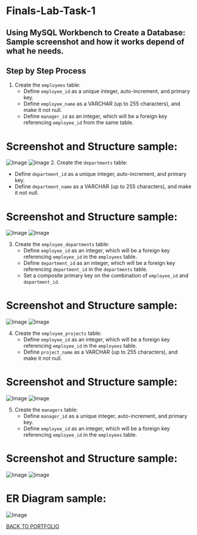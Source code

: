 # Finals-Lab-Task-1
## Using MySQL Workbench to Create a Database: Sample screenshot and how it works depend of what he needs.

## Step by Step Process
1. Create the `employees` table:
   - Define `employee_id` as a unique integer, auto-increment, and primary key.
   - Define `employee_name` as a VARCHAR (up to 255 characters), and make it not null.
   - Define `manager_id` as an integer, which will be a foreign key referencing `employee_id` from the same table.
# Screenshot and Structure sample:
![Image](https://github.com/user-attachments/assets/7f3b8940-dc80-44f7-b6c7-3b32b861a71a)
![Image](https://github.com/user-attachments/assets/73e062da-4488-4a52-9b55-8a7cf042d3ff)
2. Create the `departments` table:
   - Define `department_id` as a unique integer, auto-increment, and primary key.
   - Define `department_name` as a VARCHAR (up to 255 characters), and make it not null.
# Screenshot and Structure sample:
![Image](https://github.com/user-attachments/assets/639ffd7b-5e58-46ef-9b86-b82b1ce88c66)
![Image](https://github.com/user-attachments/assets/82c1077d-e135-48e1-8dc4-bf5663b8782e)

3. Create the `employee_departments` table:
   - Define `employee_id` as an integer, which will be a foreign key referencing `employee_id` in the `employees` table.
   - Define `department_id` as an integer, which will be a foreign key referencing `department_id` in the `departments` table.
   - Set a composite primary key on the combination of `employee_id` and `department_id`.
# Screenshot and Structure sample:
![Image](https://github.com/user-attachments/assets/3b14d862-54fe-4b53-80a5-c4c4cbe80dda)
![Image](https://github.com/user-attachments/assets/78408b8b-c1fc-49c1-89d9-7414087f5a3a)

4. Create the `employee_projects` table:
   - Define `employee_id` as an integer, which will be a foreign key referencing `employee_id` in the `employees` table.
   - Define `project_name` as a VARCHAR (up to 255 characters), and make it not null.
# Screenshot and Structure sample:
![Image](https://github.com/user-attachments/assets/72416c32-b9c9-42a4-8bb3-f87d55e4ea6b)
![Image](https://github.com/user-attachments/assets/a168f6f5-9b5e-4498-9229-a0d3809c56a3)

5. Create the `managers` table:
   - Define `manager_id` as a unique integer, auto-increment, and primary key.
   - Define `employee_id` as an integer, which will be a foreign key referencing `employee_id` in the `employees` table.
# Screenshot and Structure sample:
![Image](https://github.com/user-attachments/assets/2068d41a-242d-4ab8-a5c7-c2ffa7098a92)
![Image](https://github.com/user-attachments/assets/8e1a3bf3-a368-4a41-b889-ffc09f969755)

# ER Diagram sample:
![Image](https://github.com/user-attachments/assets/def7db96-e570-4294-8b63-3c93ef340e97)

[BACK TO PORTFOLIO](https://chan-edm.github.io/README/)

